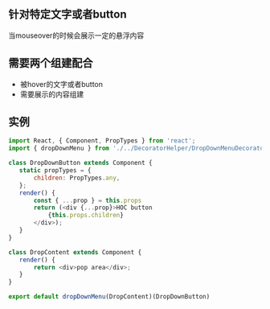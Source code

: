 ## 针对特定文字或者button
当mouseover的时候会展示一定的悬浮内容

## 需要两个组建配合
 - 被hover的文字或者button
 - 需要展示的内容组建

 ## 实例

 ```js
import React, { Component, PropTypes } from 'react';
import { dropDownMenu } from './../DecoratorHelper/DropDownMenuDecorator/DropDownMenuDecorator'

class DropDownButton extends Component {
    static propTypes = {
        children: PropTypes.any,
    };
    render() {
        const { ...prop } = this.props
        return (<div {...prop}>HOC button
            {this.props.children}
        </div>);
    }
}

class DropContent extends Component {
    render() {
        return <div>pop area</div>;
    }
}

export default dropDownMenu(DropContent)(DropDownButton)
 ```